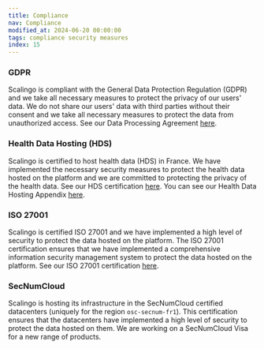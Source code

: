 ```yaml
---
title: Compliance
nav: Compliance
modified_at: 2024-06-20 00:00:00
tags: compliance security measures
index: 15
---
```


### GDPR

Scalingo is compliant with the General Data Protection Regulation (GDPR) and we take all necessary measures to protect
the privacy of our users' data. We do not share our users' data with third parties without their consent and we take all
necessary measures to protect the data from unauthorized access. See our Data Processing Agreement
[here](https://scalingo.com/data-processing-agreement).

### Health Data Hosting (HDS)

Scalingo is certified to host health data (HDS) in France. We have implemented the necessary security measures to
protect the health data hosted on the platform and we are committed to protecting the privacy of the health data. See
our HDS certification [here](/compliance/hds). You can see our Health Data Hosting Appendix
[here](https://scalingo.com/gtc-appendix-health-data-hosting).

### ISO 27001

Scalingo is certified ISO 27001 and we have implemented a high level of security to protect the data hosted on the
platform. The ISO 27001 certification ensures that we have implemented a comprehensive information security management
system to protect the data hosted on the platform. See our ISO 27001 certification [here](/compliance/iso-27001).

### SecNumCloud

Scalingo is hosting its infrastructure in the SecNumCloud certified datacenters (uniquely for the region
`osc-secnum-fr1`). This certification ensures that the datacenters have implemented a high level of security to protect
the data hosted on them. We are working on a SecNumCloud Visa for a new range of products.

